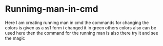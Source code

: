 # Runnimg-man-in-cmd
Here I am creating running man in cmd
the commands for changing the colors is given as a ss1 form
i changed it in green 
others colors also can be used here
then the command for the running man is also there 
try it and see the magic
